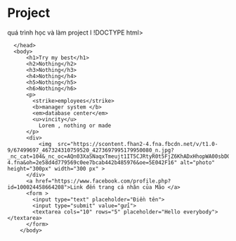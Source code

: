 # Project
quá trình học và làm project I
!DOCTYPE html>
<html>
      <head>
          <title>Mão Mèo</title>
          <link href="https://fonts.googleapis.com/css?family=Lato:100,100i,300,300i,400,400i,700,700i&display=swap" rel="stylesheet">
          <link rel="stylesheet" href="style.css">
        
      </head>
      <body>
          <h1>Try my best</h1>
          <h2>Nothing</h2>
          <h3>Nothing</h3>
          <h4>Nothing</h4>
          <h5>Nothing</h5>
          <h6>Nothing</h6>
          <p>
            <strike>employees</strike>
            <b>manager system </b>
            <em>database center</em>
            <u>vincity</u>
              Lorem , nothing or made    
          </p>
          <div>
              <img  src="https://scontent.fhan2-4.fna.fbcdn.net/v/t1.0-9/67499697_467324310759520_4273697995179950080_n.jpg?_nc_cat=104&_nc_oc=AQn03XaSNaqxTmeujt1IT5CJRtyR0t5FjZ6KhADxHhopWA00sbDQWwF8REU_x1qj2nc&_nc_ht=scontent.fhan2-4.fna&oh=2e58d4d779569c0ee7bcab442b485976&oe=5E042F16" alt="photo" height="300px" width="300 px" >  
          </div>
          <a href="https://www.facebook.com/profile.php?id=100024458664208">Link đến trang cá nhân của Mão </a>
          <form >
            <input type="text" placeholder="Điền tên">
            <input type="submit" value="gửi">
            <textarea cols="10" rows="5" placeholder="Hello everybody"></textarea>
          </form>
        </body>
</html>
